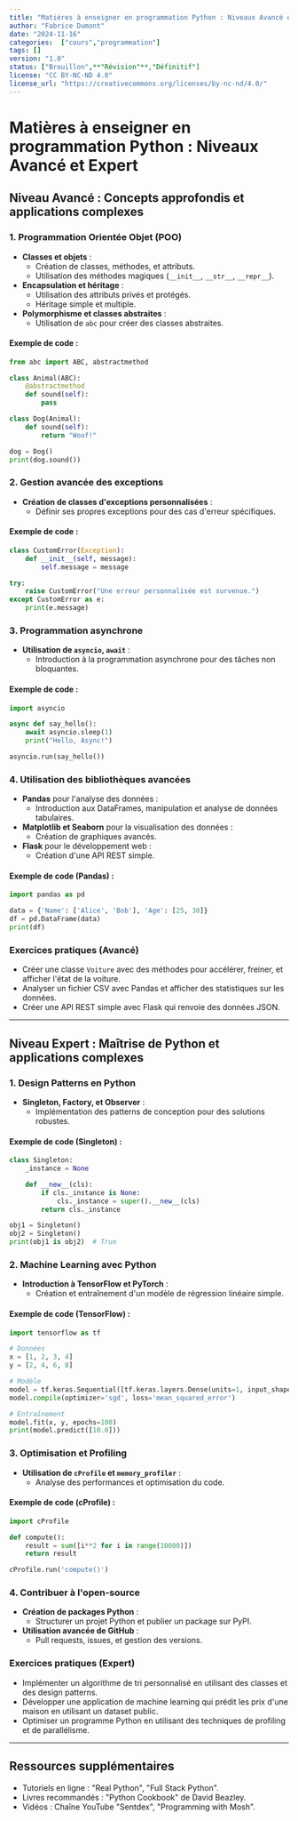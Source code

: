 ```yaml
---
title: "Matières à enseigner en programmation Python : Niveaux Avancé et Expert" 
author: "Fabrice Dumont" 
date: "2024-11-16" 
categories:  ["cours","programmation"]
tags: []
version: "1.0"
status: ["Brouillon",**"Révision"**,"Définitif"]
license: "CC BY-NC-ND 4.0"
license_url: "https://creativecommons.org/licenses/by-nc-nd/4.0/"
---
```


# Matières à enseigner en programmation Python : Niveaux Avancé et Expert

## Niveau Avancé : Concepts approfondis et applications complexes

### 1. Programmation Orientée Objet (POO)
- **Classes et objets** :
  - Création de classes, méthodes, et attributs.
  - Utilisation des méthodes magiques (`__init__`, `__str__`, `__repr__`).
- **Encapsulation et héritage** :
  - Utilisation des attributs privés et protégés.
  - Héritage simple et multiple.
- **Polymorphisme et classes abstraites** :
  - Utilisation de `abc` pour créer des classes abstraites.

#### Exemple de code :
```python
from abc import ABC, abstractmethod

class Animal(ABC):
    @abstractmethod
    def sound(self):
        pass

class Dog(Animal):
    def sound(self):
        return "Woof!"

dog = Dog()
print(dog.sound())
```

### 2. Gestion avancée des exceptions
- **Création de classes d'exceptions personnalisées** :
  - Définir ses propres exceptions pour des cas d'erreur spécifiques.

#### Exemple de code :
```python
class CustomError(Exception):
    def __init__(self, message):
        self.message = message

try:
    raise CustomError("Une erreur personnalisée est survenue.")
except CustomError as e:
    print(e.message)
```

### 3. Programmation asynchrone
- **Utilisation de `asyncio`, `await`** :
  - Introduction à la programmation asynchrone pour des tâches non bloquantes.

#### Exemple de code :
```python
import asyncio

async def say_hello():
    await asyncio.sleep(1)
    print("Hello, Async!")

asyncio.run(say_hello())
```

### 4. Utilisation des bibliothèques avancées
- **Pandas** pour l'analyse des données :
  - Introduction aux DataFrames, manipulation et analyse de données tabulaires.
- **Matplotlib et Seaborn** pour la visualisation des données :
  - Création de graphiques avancés.
- **Flask** pour le développement web :
  - Création d'une API REST simple.

#### Exemple de code (Pandas) :
```python
import pandas as pd

data = {'Name': ['Alice', 'Bob'], 'Age': [25, 30]}
df = pd.DataFrame(data)
print(df)
```

### Exercices pratiques (Avancé)
- Créer une classe `Voiture` avec des méthodes pour accélérer, freiner, et afficher l'état de la voiture.
- Analyser un fichier CSV avec Pandas et afficher des statistiques sur les données.
- Créer une API REST simple avec Flask qui renvoie des données JSON.

---

## Niveau Expert : Maîtrise de Python et applications complexes

### 1. Design Patterns en Python
- **Singleton, Factory, et Observer** :
  - Implémentation des patterns de conception pour des solutions robustes.

#### Exemple de code (Singleton) :
```python
class Singleton:
    _instance = None

    def __new__(cls):
        if cls._instance is None:
            cls._instance = super().__new__(cls)
        return cls._instance

obj1 = Singleton()
obj2 = Singleton()
print(obj1 is obj2)  # True
```

### 2. Machine Learning avec Python
- **Introduction à TensorFlow et PyTorch** :
  - Création et entraînement d'un modèle de régression linéaire simple.

#### Exemple de code (TensorFlow) :
```python
import tensorflow as tf

# Données
x = [1, 2, 3, 4]
y = [2, 4, 6, 8]

# Modèle
model = tf.keras.Sequential([tf.keras.layers.Dense(units=1, input_shape=[1])])
model.compile(optimizer='sgd', loss='mean_squared_error')

# Entraînement
model.fit(x, y, epochs=100)
print(model.predict([10.0]))
```

### 3. Optimisation et Profiling
- **Utilisation de `cProfile` et `memory_profiler`** :
  - Analyse des performances et optimisation du code.

#### Exemple de code (cProfile) :
```python
import cProfile

def compute():
    result = sum([i**2 for i in range(10000)])
    return result

cProfile.run('compute()')
```

### 4. Contribuer à l'open-source
- **Création de packages Python** :
  - Structurer un projet Python et publier un package sur PyPI.
- **Utilisation avancée de GitHub** :
  - Pull requests, issues, et gestion des versions.

### Exercices pratiques (Expert)
- Implémenter un algorithme de tri personnalisé en utilisant des classes et des design patterns.
- Développer une application de machine learning qui prédit les prix d'une maison en utilisant un dataset public.
- Optimiser un programme Python en utilisant des techniques de profiling et de parallélisme.

---

## Ressources supplémentaires
- Tutoriels en ligne : "Real Python", "Full Stack Python".
- Livres recommandés : "Python Cookbook" de David Beazley.
- Vidéos : Chaîne YouTube "Sentdex", "Programming with Mosh".

